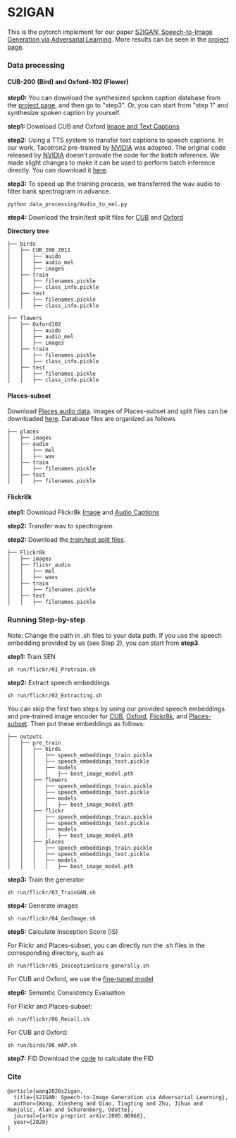 # S2IGAN
This is the pytorch implement for our paper [S2IGAN: Speech-to-Image Generation via Adversarial Learning](https://arxiv.org/abs/2005.06968). More results can be seen in the [project page](https://xinshengwang.github.io/project/s2igan/).

### Data processing
#### CUB-200 (Bird) and Oxford-102 (Flower)
**step0:** You can download the synthesized spoken caption database from the [project page](https://xinshengwang.github.io/project/s2igan/), and then go to "step3". Or, you can start from "step 1" and synthesize spoken caption by yourself.

**step1:** Download CUB and Oxford [Image and Text Captions](https://github.com/reedscot/icml2016)

**step2:** Using a TTS system to transfer text captions to speech captions. In our work, Tacotron2 pre-trained by [NVIDIA](https://github.com/NVIDIA/tacotron2) was adopted. The original code released by [NVIDIA](https://github.com/NVIDIA/tacotron2) doesn't provide the code for the batch inference. We made slight changes to make it can be used to perform batch inference directly. You can download it [here](https://github.com/xinshengwang/Tacotron2_batch_inference).

**step3:** To speed up the training process, we transferred the wav audio to filter bank spectrogram in advance.
```
python data_processing/Audio_to_mel.py
```

**step4:** Download the train/test split files for [CUB](https://drive.google.com/drive/folders/1HQEHjQht33e9STuFR938bwxskA22r6E7?usp=sharing) and [Oxford](https://drive.google.com/drive/folders/1cjGIxIVEK6YNfSTk1P5tZEm3vPFoPSjO?usp=sharing)


**Directory tree**

```
├── birds
│   ├── CUB_200_2011
│   │   ├── auido
│   │   ├── audio_mel
│   │   ├── images
│   ├── train
│   │   ├── filenames.pickle
│   │   ├── class_info.pickle
│   ├── test
│   │   ├── filenames.pickle
│   │   ├── class_info.pickle
```

```
├── flowers
│   ├── Oxford102
│   │   ├── auido
│   │   ├── audio_mel
│   │   ├── images
│   ├── train
│   │   ├── filenames.pickle
│   │   ├── class_info.pickle
│   ├── test
│   │   ├── filenames.pickle
│   │   ├── class_info.pickle
```

#### Places-subset
Download [Places audio data](https://groups.csail.mit.edu/sls/downloads/placesaudio/downloads.cgi). Images of Places-subset and split files can be downloaded [here](https://drive.google.com/drive/folders/1yofQsOlOceOgMAav2ssd4N3Vn9GoyC0Z?usp=sharing). Database files are organized as follows

```
├── places
│   ├── images
│   ├── audio
│   │   ├── mel
│   │   ├── wav
│   ├── train
│   │   ├── filenames.pickle
│   ├── test
│   │   ├── filenames.pickle
```

#### Flickr8k
**step1:** Download Flickr8k [Image](http://academictorrents.com/details/9dea07ba660a722ae1008c4c8afdd303b6f6e53b) and [Audio Captions](https://groups.csail.mit.edu/sls/downloads/flickraudio/index.cgi)

**step2:** Transfer wav to spectrogram.

**step2:** Download the[ train/test split files](https://drive.google.com/drive/folders/1TTv8bQBbus8xUexXkQnMMrdHa3UvwqWS?usp=sharing).


```
├── Flickr8k
│   ├── images
│   ├── flickr_audio
│   │   ├── mel
│   │   ├── wavs
│   ├── train
│   │   ├── filenames.pickle
│   ├── test
│   │   ├── filenames.pickle
```

### Running Step-by-step
Note: Change the path in .sh files to your data path. If you use the speech embedding provided by us (see Step 2), you can start from **step3**. 

**step1:** Train SEN

```
sh run/flickr/01_Pretrain.sh
```


**step2:** Extract speech embeddings

```
sh run/flickr/02_Extracting.sh
```
You can skip the first two steps by using our provided speech embeddings and pre-trained image encoder for [CUB](https://drive.google.com/drive/folders/1tICN6_DrkzZu-pB6Z7c5Q2uomvHWYPsg?usp=sharing), [Oxford](https://drive.google.com/drive/folders/1u1Kn-79Kldqh342sapayML1Hwi6VVY74?usp=sharing), [Flickr8k](https://drive.google.com/drive/folders/1lXxwJQ07rFJM-vaTQMfLPyazSj6O_-Os?usp=sharing), and [Places-subset](https://drive.google.com/drive/folders/1bVLQug8gtSYol097TBxYakdCgarHCooH?usp=sharing). Then put these embeddings as follows:

```
├── outputs
│   ├── pre_train
│   │   ├── birds
│   │   │   ├── speech_embeddings_train.pickle
│   │   │   ├── speech_embeddings_test.pickle
│   │   │   ├── models
│   │   │   │   ├── best_image_model.pth 
│   │   ├── flowers
│   │   │   ├── speech_embeddings_train.pickle
│   │   │   ├── speech_embeddings_test.pickle
│   │   │   ├── models
│   │   │   │   ├── best_image_model.pth
│   │   ├── flickr
│   │   │   ├── speech_embeddings_train.pickle
│   │   │   ├── speech_embeddings_test.pickle
│   │   │   ├── models
│   │   │   │   ├── best_image_model.pth
│   │   ├── places
│   │   │   ├── speech_embeddings_train.pickle
│   │   │   ├── speech_embeddings_test.pickle
│   │   │   ├── models
│   │   │   │   ├── best_image_model.pth
```

**step3:** Train the generator
```
sh run/flickr/03_TrainGAN.sh
```

**step4:** Generate images
```
sh run/flickr/04_GenImage.sh
```

**step5:** Calculate Insception Score (IS)

For Flickr and Places-subset, you can directly run the .sh files in the corresponding directory, such as
```
sh run/flickr/05_InsceptionScore_generally.sh
```

For CUB and Oxford, we use the [fine-tuned model](https://github.com/egvincent/styled-stackgan/tree/e496e10873666bce5de39bb2d41186546af31f64/StackGAN-inception-model)

**step6:** Semantic Consistency Evaluation

For Flickr and Places-subset:

```
sh run/flickr/06_Recall.sh
```

For CUB and Oxford:

```
sh run/birds/06_mAP.sh
```
**step7:** FID 
Download the [code](https://github.com/mseitzer/pytorch-fid) to calculate the FID

### Cite
```
@article{wang2020s2igan,
  title={S2IGAN: Speech-to-Image Generation via Adversarial Learning},
  author={Wang, Xinsheng and Qiao, Tingting and Zhu, Jihua and Hanjalic, Alan and Scharenborg, Odette},
  journal={arXiv preprint arXiv:2005.06968},
  year={2020}
}
```
